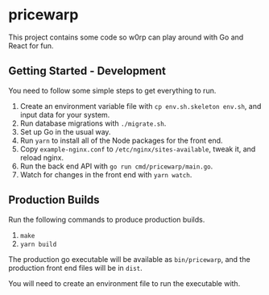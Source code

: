 # pricewarp

This project contains some code so w0rp can play around with Go and React for
fun.

## Getting Started - Development

You need to follow some simple steps to get everything to run.

1. Create an environment variable file with `cp env.sh.skeleton env.sh`, and
   input data for your system.
2. Run database migrations with `./migrate.sh`.
3. Set up Go in the usual way.
4. Run `yarn` to install all of the Node packages for the front end.
5. Copy `example-nginx.conf` to `/etc/nginx/sites-available`, tweak it, and
   reload nginx.
6. Run the back end API with `go run cmd/pricewarp/main.go`.
7. Watch for changes in the front end with `yarn watch`.

## Production Builds

Run the following commands to produce production builds.

1. `make`
2. `yarn build`

The production go executable will be available as `bin/pricewarp`, and the
production front end files will be in `dist`.

You will need to create an environment file to run the executable with.
